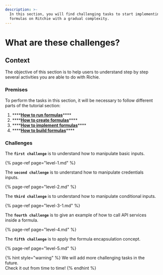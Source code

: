 ```yaml
---
description: >-
  In this section, you will find challenging tasks to start implementing simple
  formulas on Ritchie with a gradual complexity.
---
```


# What are these challenges?

## Context 

The objective of this section is to help users to understand step by step several activities  you are able to do with Richie.

### Premises

To perform the tasks in this section, it will be necessary to follow different parts of the tutorial section:

1. \*\*\*\*[**How to run formulas**](../how-to/how-to-run-formulas/)\*\*\*\*
2. \*\*\*\*[**How to create formulas**](../how-to/how-to-create-formulas.md)\*\*\*\*
3. \*\*\*\*[**How to implement formulas**](../how-to/implement-a-formula.md)\*\*\*\*
4. \*\*\*\*[**How to build formulas**](../how-to/build-a-formula.md)\*\*\*\*

### Challenges 

The **`first challenge`** is to understand how to manipulate basic inputs.

{% page-ref page="level-1.md" %}

The **`second challenge`** is to understand how to manipulate credentials inputs.

{% page-ref page="level-2.md" %}

The **`third challenge`** is to understand how to manipulate conditional inputs.

{% page-ref page="level-3-1.md" %}

The **`fourth challenge`** is to give an example of how to call API services inside a formula.

{% page-ref page="level-4.md" %}

The **`fifth challenge`** is to apply the formula encapsulation concept.

{% page-ref page="level-5.md" %}



{% hint style="warning" %}
We will add more challenging tasks in the future.   
Check it out from time to time!
{% endhint %}

